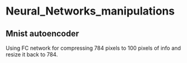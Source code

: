 # Neural_Networks_manipulations

## Mnist autoencoder
Using FC network for compressing 784 pixels to 100 pixels of info and resize it back to 784.
